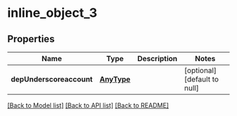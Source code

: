 # inline_object_3

## Properties
Name | Type | Description | Notes
------------ | ------------- | ------------- | -------------
**depUnderscoreaccount** | [**AnyType**](.md) |  | [optional] [default to null]

[[Back to Model list]](../README.md#documentation-for-models) [[Back to API list]](../README.md#documentation-for-api-endpoints) [[Back to README]](../README.md)


